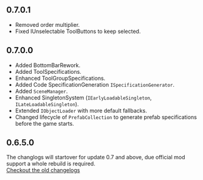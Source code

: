 ## 0.7.0.1
- Removed order multiplier.
- Fixed IUnselectable ToolButtons to keep selected.

## 0.7.0.0
- Added BottomBarRework.
- Added ToolSpecifications.
- Enhanced ToolGroupSpecifications.
- Added Code SpecificationGeneration `ISpecificationGenerator`.
- Added `SceneManager`.
- Enhanced SingletonSystem (`IEarlyLoadableSingleton`, `ILateLoadableSingleton`).
- Extended `IObjectLoader` with more default fallbacks.
- Changed lifecycle of `PrefabCollection` to generate prefab specifications before the game starts.

## 0.6.5.0
The changlogs will startover for update 0.7 and above, due official mod support a whole rebuild is required.  
[Checkout the old changelogs](https://github.com/Timberborn-Modding-Central/TimberAPI/blob/0.5.9.1_archive/changelog.md)